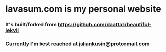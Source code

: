 # lavasum.com is my personal website

### It's built/forked from https://github.com/daattali/beautiful-jekyll

### Currently I'm best reached at juliankusin@protonmail.com
